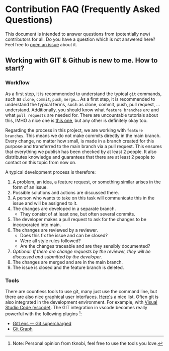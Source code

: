 # Contribution FAQ (Frequently Asked Questions)

This document is intended to answer questions from (potentially new) contributors for all.
Do you have a question which is not answered here? Feel free to [open an issue](https://github.com/bruno-robot/bruno-robot/issues/new) about it.

## Working with GIT & Github is new to me. How to start?

### Workflow

As a first step, it is recommended to understand the typical `git` commands, such as `clone`, `commit`, `push`, `merge`...
As a first step, it is recommended to understand the typical terms, such as clone, commit, push, pull request, ... understand.
Additionally, you should know what `feature branches` are and what `pull requests` are needed for.
There are uncountable tutorials about this, IMHO a nice one is [this one](https://soshace.com/understanding-the-git-workflow/), but any other is definitely okay too.

Regarding the process in this project, we are working with `feature branches`.
This means we do not make commits directly in the main branch.
Every change, no matter how small, is made in a branch created for this purpose and transferred to the main branch via a pull request.
This ensures that everything we publish has been checked by at least 2 people.
It also distributes knowledge and guarantees that there are at least 2 people to contact on this topic from now on.

A typical development process is therefore:

1. A problem, an idea, a feature request, or something similar arises in the form of an issue.
2. Possible solutions and actions are discussed there.
3. A person who wants to take on this task will communicate this in the issue and will be assigned to it.
4. The changes are developed in a separate branch.
   * They consist of at least one, but often several commits.
5. The developer makes a pull request to ask for the changes to be incorporated into main.
6. The changes are reviewed by a reviewer.
   * Does this fix the issue and can be closed?
   * Were all style rules followed?
   * Are the changes traceable and are they sensibly documented?
7. *Optional: If there are change requests by the reviewer, they will be discussed and submitted by the developer.*
8. The changes are merged and are in the main branch.
9. The issue is closed and the feature branch is deleted.

### Tools

There are countless tools to use git, many just use the command line, but there are also nice graphical user interfaces.
[Here's](https://git-scm.com/downloads/guis) a nice list.
Often git is also integrated in the development environment.
For example, with [Visual Studio Code (vscode)](https://code.visualstudio.com/).
The GIT integration in vscode becomes really powerful with the following plugins [^IMHO_tknobi]:

* [GitLens — Git supercharged](https://marketplace.visualstudio.com/items?itemName=eamodio.gitlens)
* [Git Graph](https://marketplace.visualstudio.com/items?itemName=mhutchie.git-graph)

[^IMHO_tknobi]: Note: Personal opinion from tknobi, feel free to use the tools you love.
